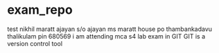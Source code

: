 # exam_repo
test
nikhil maratt ajayan
s/o ajayan ms
maratt house
po thambankadavu
thalikulam
pin 680569
i am attending mca s4 lab exam in GIT
GIT is a version control tool

